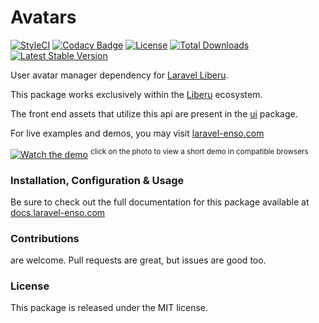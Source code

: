 # Avatars

[![StyleCI](https://github.styleci.io/repos/94704466/shield?branch=master)](https://github.styleci.io/repos/94704466)
[![Codacy Badge](https://app.codacy.com/project/badge/Grade/f8a2e8a340c24360a6473f9c75b15dcb)](https://www.codacy.com/gh/laravel-enso/avatars?utm_source=github.com&amp;utm_medium=referral&amp;utm_content=laravel-enso/avatars&amp;utm_campaign=Badge_Grade) 
[![License](https://poser.pugx.org/laravel-enso/avatars/license)](https://packagist.org/packages/laravel-enso/avatars)
[![Total Downloads](https://poser.pugx.org/laravel-enso/avatars/downloads)](https://packagist.org/packages/laravel-enso/avatars)
[![Latest Stable Version](https://poser.pugx.org/laravel-enso/avatars/version)](https://packagist.org/packages/laravel-enso/avatars)

User avatar manager dependency for [Laravel Liberu](https://github.com/laravel-enso/Liberu).

This package works exclusively within the [Liberu](https://github.com/laravel-enso/Liberu) ecosystem.

The front end assets that utilize this api are present in the [ui](https://github.com/enso-ui/ui) package.

For live examples and demos, you may visit [laravel-enso.com](https://www.laravel-enso.com)

[![Watch the demo](https://laravel-enso.github.io/avatars/screenshots/bulma_cap001_thumb.png)](https://laravel-enso.github.io/avatars/videos/bulma_avatar_change.webm)
<sup>click on the photo to view a short demo in compatible browsers</sup>

### Installation, Configuration & Usage

Be sure to check out the full documentation for this package available at [docs.laravel-enso.com](https://docs.laravel-enso.com/backend/avatars.html)

### Contributions

are welcome. Pull requests are great, but issues are good too.

### License

This package is released under the MIT license.
